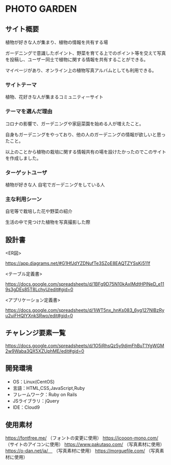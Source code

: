 # PHOTO GARDEN

## サイト概要
植物が好きな人が集まり、植物の情報を共有する場

ガーデニングで意識したポイント、野菜を育てる上でのポイント等を交えて写真を投稿し、ユーザー同士で植物に関する情報を共有することができる。

マイページがあり、オンライン上の植物写真アルバムとしても利用できる。

### サイトテーマ
植物、花好きな人が集まるコミュニティーサイト

### テーマを選んだ理由
コロナの影響で、ガーデニングや家庭菜園を始める人が増えたこと。

自身もガーデニングをやっており、他の人のガーデニングの情報が欲しいと思ったこと。

以上のことから植物の栽培に関する情報共有の場を設けたかったのでこのサイトを作成しました。


### ターゲットユーザ
植物が好きな人
自宅でガーデニングをしている人


### 主な利用シーン
自宅等で栽培した花や野菜の紹介

生活の中で見つけた植物を写真撮影した際


## 設計書
<ER図>

https://app.diagrams.net/#G1HfJdYZDNufTe3SZoE8EAQTZYSsKi511f

<テーブル定義書>

https://docs.google.com/spreadsheets/d/1BFg9D75N10kAxIMdtHPlNeD_e119s3gDEs85T8LchyU/edit#gid=0

<アプリケーション定義書>

https://docs.google.com/spreadsheets/d/1iWT5nx_hnKs083_6yg127NlBzRyu2uiFHQIYXnkSRwo/edit#gid=0

## チャレンジ要素一覧
https://docs.google.com/spreadsheets/d/1O5iRhsQz5y9djmFhBuT1YgWGM2w9Waba3QX5XZUphME/edit#gid=0

## 開発環境
- OS：Linux(CentOS)
- 言語：HTML,CSS,JavaScript,Ruby
- フレームワーク：Ruby on Rails
- JSライブラリ：jQuery
- IDE：Cloud9

## 使用素材
https://fontfree.me/ （フォントの変更に使用）
https://icooon-mono.com/ （サイトのアイコンに使用）
https://www.pakutaso.com/ （写真素材に使用）
https://o-dan.net/ja/　 （写真素材に使用）
https://morguefile.com/ （写真素材に使用）


